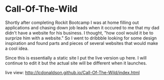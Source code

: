 # Call-Of-The-Wild

Shortly after completing Rockit Bootcamp I was at home filling out applications and chasing down job leads when it 
occured to me that my dad didn't have a website for his business. I thought, "how cool would it be to surprize him with a website." So I went to dribbble looking for some design inspiration and found parts and pieces of several websites that would make a cool idea.

Since this is essentially a static site I put the live version up here. I will continue to edit it but the actual site will be different when it launches.

live view: http://lcdonaldson.github.io/Call-Of-The-Wild/index.html






